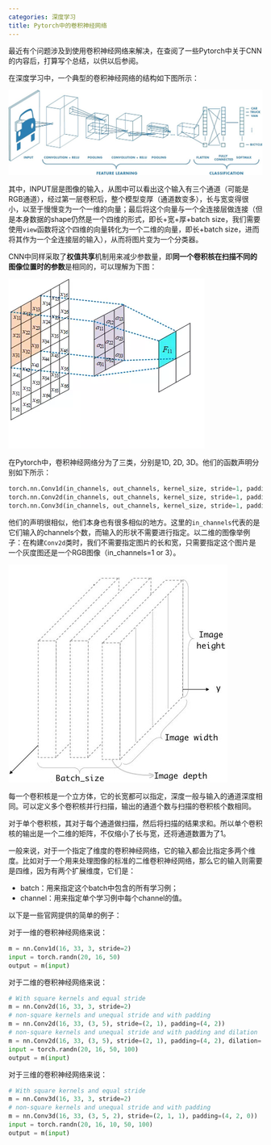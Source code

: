 ```yaml
---
categories: 深度学习
title: Pytorch中的卷积神经网络
---
```


最近有个问题涉及到使用卷积神经网络来解决，在查阅了一些Pytorch中关于CNN的内容后，打算写个总结，以供以后参阅。

在深度学习中，一个典型的卷积神经网络的结构如下图所示：

![](../../img/cnn_arch.jpeg)

其中，INPUT层是图像的输入，从图中可以看出这个输入有三个通道（可能是RGB通道），经过第一层卷积后，整个模型变厚（通道数变多），长与宽变得很小，以至于慢慢变为一个一维的向量；最后将这个向量与一个全连接层做连接（但是本身数据的shape仍然是一个四维的形式，即长+宽+厚+batch size，我们需要使用`view`函数将这个四维的向量转化为一个二维的向量，即长+batch size，进而将其作为一个全连接层的输入），从而将图片变为一个分类器。

CNN中同样采取了**权值共享**机制用来减少参数量，即**同一个卷积核在扫描不同的图像位置时的参数**是相同的，可以理解为下图：

![](../../img/weightshare.webp)

在Pytorch中，卷积神经网络分为了三类，分别是1D, 2D, 3D。他们的函数声明分别如下所示：

```python
torch.nn.Conv1d(in_channels, out_channels, kernel_size, stride=1, padding=0, dilation=1, groups=1, bias=True, padding_mode='zeros')
torch.nn.Conv2d(in_channels, out_channels, kernel_size, stride=1, padding=0, dilation=1, groups=1, bias=True, padding_mode='zeros')
torch.nn.Conv3d(in_channels, out_channels, kernel_size, stride=1, padding=0, dilation=1, groups=1, bias=True, padding_mode='zeros')
```

他们的声明很相似，他们本身也有很多相似的地方。这里的`in_channels`代表的是它们输入的channels个数，而输入的形状不需要进行指定。以二维的图像举例子：在构建`Conv2d`类时，我们不需要指定图片的长和宽，只需要指定这个图片是一个灰度图还是一个RGB图像（in_channels=1 or 3）。

![](../../img/cnn.jpg)

每一个卷积核是一个立方体，它的长宽都可以指定，深度一般与输入的通道深度相同。可以定义多个卷积核并行扫描，输出的通道个数与扫描的卷积核个数相同。

对于单个卷积核，其对于每个通道做扫描，然后将扫描的结果求和。所以单个卷积核的输出是一个二维的矩阵，不仅缩小了长与宽，还将通道数置为了1。

一般来说，对于一个指定了维度的卷积神经网络，它的输入都会比指定多两个维度。比如对于一个用来处理图像的标准的二维卷积神经网络，那么它的输入则需要是四维，因为有两个扩展维度，它们是：

- batch：用来指定这个batch中包含的所有学习例；
- channel：用来指定单个学习例中每个channel的值。

以下是一些官网提供的简单的例子：

对于一维的卷积神经网络来说：

```python
m = nn.Conv1d(16, 33, 3, stride=2)
input = torch.randn(20, 16, 50)
output = m(input)
```

对于二维的卷积神经网络来说：

```python
# With square kernels and equal stride
m = nn.Conv2d(16, 33, 3, stride=2)
# non-square kernels and unequal stride and with padding
m = nn.Conv2d(16, 33, (3, 5), stride=(2, 1), padding=(4, 2))
# non-square kernels and unequal stride and with padding and dilation
m = nn.Conv2d(16, 33, (3, 5), stride=(2, 1), padding=(4, 2), dilation=(3, 1))
input = torch.randn(20, 16, 50, 100)
output = m(input)
```

对于三维的卷积神经网络来说：

```python
# With square kernels and equal stride
m = nn.Conv3d(16, 33, 3, stride=2)
# non-square kernels and unequal stride and with padding
m = nn.Conv3d(16, 33, (3, 5, 2), stride=(2, 1, 1), padding=(4, 2, 0))
input = torch.randn(20, 16, 10, 50, 100)
output = m(input)
```

